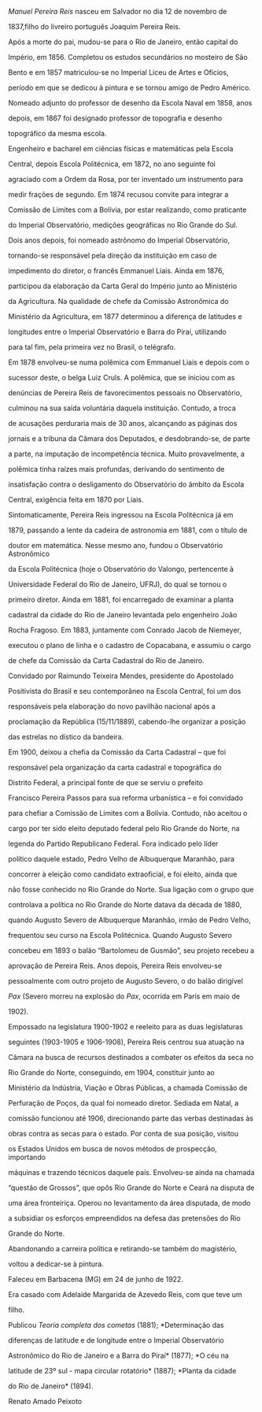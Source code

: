 

*Manuel Pereira Reis* nasceu em Salvador no dia 12 de novembro de

1837,filho do livreiro português Joaquim Pereira Reis.



Após a morte do pai, mudou-se para o Rio de Janeiro, então capital do

Império, em 1856. Completou os estudos secundários no mosteiro de São

Bento e em 1857 matriculou-se no Imperial Liceu de Artes e Ofícios,

período em que se dedicou à pintura e se tornou amigo de Pedro Américo.

Nomeado adjunto do professor de desenho da Escola Naval em 1858, anos

depois, em 1867 foi designado professor de topografia e desenho

topográfico da mesma escola.



Engenheiro e bacharel em ciências físicas e matemáticas pela Escola

Central, depois Escola Politécnica, em 1872, no ano seguinte foi

agraciado com a Ordem da Rosa, por ter inventado um instrumento para

medir frações de segundo. Em 1874 recusou convite para integrar a

Comissão de Limites com a Bolívia, por estar realizando, como praticante

do Imperial Observatório, medições geográficas no Rio Grande do Sul.

Dois anos depois, foi nomeado astrônomo do Imperial Observatório,

tornando-se responsável pela direção da instituição em caso de

impedimento do diretor, o francês Emmanuel Liais. Ainda em 1876,

participou da elaboração da Carta Geral do Império junto ao Ministério

da Agricultura. Na qualidade de chefe da Comissão Astronômica do

Ministério da Agricultura, em 1877 determinou a diferença de latitudes e

longitudes entre o Imperial Observatório e Barra do Piraí, utilizando

para tal fim, pela primeira vez no Brasil, o telégrafo.



Em 1878 envolveu-se numa polêmica com Emmanuel Liais e depois com o

sucessor deste, o belga Luiz Cruls. A polêmica, que se iniciou com as

denúncias de Pereira Reis de favorecimentos pessoais no Observatório,

culminou na sua saída voluntária daquela instituição. Contudo, a troca

de acusações perduraria mais de 30 anos, alcançando as páginas dos

jornais e a tribuna da Câmara dos Deputados, e desdobrando-se, de parte

a parte, na imputação de incompetência técnica. Muito provavelmente, a

polêmica tinha raízes mais profundas, derivando do sentimento de

insatisfação contra o desligamento do Observatório do âmbito da Escola

Central, exigência feita em 1870 por Liais.



Sintomaticamente, Pereira Reis ingressou na Escola Politécnica já em

1879, passando a lente da cadeira de astronomia em 1881, com o título de

doutor em matemática. Nesse mesmo ano, fundou o Observatório Astronômico

da Escola Politécnica (hoje o Observatório do Valongo, pertencente à

Universidade Federal do Rio de Janeiro, UFRJ), do qual se tornou o

primeiro diretor. Ainda em 1881, foi encarregado de examinar a planta

cadastral da cidade do Rio de Janeiro levantada pelo engenheiro João

Rocha Fragoso. Em 1883, juntamente com Conrado Jacob de Niemeyer,

executou o plano de linha e o cadastro de Copacabana, e assumiu o cargo

de chefe da Comissão da Carta Cadastral do Rio de Janeiro.



Convidado por Raimundo Teixeira Mendes, presidente do Apostolado

Positivista do Brasil e seu contemporâneo na Escola Central, foi um dos

responsáveis pela elaboração do novo pavilhão nacional após a

proclamação da República (15/11/1889), cabendo-lhe organizar a posição

das estrelas no dístico da bandeira.



Em 1900, deixou a chefia da Comissão da Carta Cadastral – que foi

responsável pela organização da carta cadastral e topográfica do

Distrito Federal, a principal fonte de que se serviu o prefeito

Francisco Pereira Passos para sua reforma urbanística – e foi convidado

para chefiar a Comissão de Limites com a Bolívia. Contudo, não aceitou o

cargo por ter sido eleito deputado federal pelo Rio Grande do Norte, na

legenda do Partido Republicano Federal. Fora indicado pelo líder

político daquele estado, Pedro Velho de Albuquerque Maranhão, para

concorrer à eleição como candidato extraoficial, e foi eleito, ainda que

não fosse conhecido no Rio Grande do Norte. Sua ligação com o grupo que

controlava a política no Rio Grande do Norte datava da década de 1880,

quando Augusto Severo de Albuquerque Maranhão, irmão de Pedro Velho,

frequentou seu curso na Escola Politécnica. Quando Augusto Severo

concebeu em 1893 o balão “Bartolomeu de Gusmão”, seu projeto recebeu a

aprovação de Pereira Reis. Anos depois, Pereira Reis envolveu-se

pessoalmente com outro projeto de Augusto Severo, o do balão dirigível

*Pax* (Severo morreu na explosão do *Pax*, ocorrida em Paris em maio de

1902).



Empossado na legislatura 1900-1902 e reeleito para as duas legislaturas

seguintes (1903-1905 e 1906-1908), Pereira Reis centrou sua atuação na

Câmara na busca de recursos destinados a combater os efeitos da seca no

Rio Grande do Norte, conseguindo, em 1904, constituir junto ao

Ministério da Indústria, Viação e Obras Públicas, a chamada Comissão de

Perfuração de Poços, da qual foi nomeado diretor. Sediada em Natal, a

comissão funcionou até 1906, direcionando parte das verbas destinadas às

obras contra as secas para o estado. Por conta de sua posição, visitou

os Estados Unidos em busca de novos métodos de prospecção, importando

máquinas e trazendo técnicos daquele país. Envolveu-se ainda na chamada

“questão de Grossos”, que opôs Rio Grande do Norte e Ceará na disputa de

uma área fronteiriça. Operou no levantamento da área disputada, de modo

a subsidiar os esforços empreendidos na defesa das pretensões do Rio

Grande do Norte.



Abandonando a carreira política e retirando-se também do magistério,

voltou a dedicar-se à pintura.



Faleceu em Barbacena (MG) em 24 de junho de 1922.



Era casado com Adelaide Margarida de Azevedo Reis, com que teve um

filho.



Publicou *Teoria completa dos cometas* (1881); *Determinação das

diferenças de latitude e de longitude entre o Imperial Observatório

Astronômico do Rio de Janeiro e a Barra do Piraí* (1877); *O céu na

latitude de 23º sul - mapa circular rotatório* (1887); *Planta da cidade

do Rio de Janeiro* (1894).



Renato Amado Peixoto



